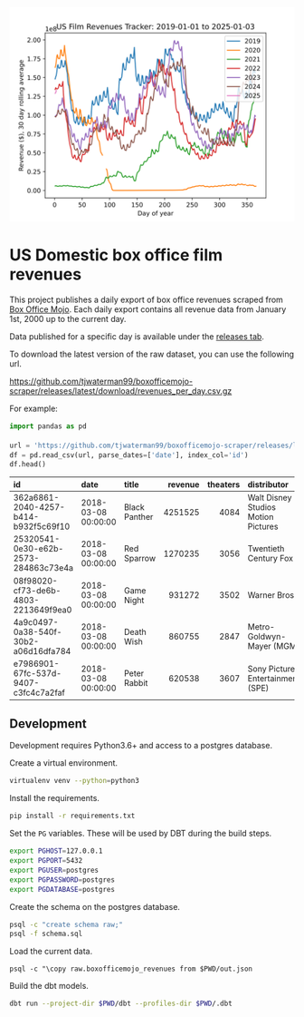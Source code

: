 ![US box office revenue tracker](https://github.com/tjwaterman99/boxofficemojo-scraper/blob/images/images/tracker.svg?raw=true)

# US Domestic box office film revenues

This project publishes a daily export of box office revenues scraped from [Box Office Mojo](http://www.boxofficemojo.com). Each daily export contains all revenue data from January 1st, 2000 up to the current day.

Data published for a specific day is available under the [releases tab](https://github.com/tjwaterman99/boxofficemojo-scraper/releases).

To download the latest version of the raw dataset, you can use the following url.

https://github.com/tjwaterman99/boxofficemojo-scraper/releases/latest/download/revenues_per_day.csv.gz

For example:

```python
import pandas as pd

url = 'https://github.com/tjwaterman99/boxofficemojo-scraper/releases/latest/download/revenues_per_day.csv.gz'
df = pd.read_csv(url, parse_dates=['date'], index_col='id')
df.head()
```

| id                                   | date                | title         |   revenue |   theaters | distributor                         |
|:-------------------------------------|:--------------------|:--------------|----------:|-----------:|:------------------------------------|
| 362a6861-2040-4257-b414-b932f5c69f10 | 2018-03-08 00:00:00 | Black Panther |   4251525 |       4084 | Walt Disney Studios Motion Pictures |
| 25320541-0e30-e62b-2573-284863c73e4a | 2018-03-08 00:00:00 | Red Sparrow   |   1270235 |       3056 | Twentieth Century Fox               |
| 08f98020-cf73-de6b-4803-2213649f9ea0 | 2018-03-08 00:00:00 | Game Night    |    931272 |       3502 | Warner Bros.                        |
| 4a9c0497-0a38-540f-30b2-a06d16dfa784 | 2018-03-08 00:00:00 | Death Wish    |    860755 |       2847 | Metro-Goldwyn-Mayer (MGM)           |
| e7986901-67fc-537d-9407-c3fc4c7a2faf | 2018-03-08 00:00:00 | Peter Rabbit  |    620538 |       3607 | Sony Pictures Entertainment (SPE)   |

## Development

Development requires Python3.6+ and access to a postgres database.

Create a virtual environment.

```sh
virtualenv venv --python=python3
```

Install the requirements.

```sh
pip install -r requirements.txt
```

Set the `PG` variables. These will be used by DBT during the build steps.

```sh
export PGHOST=127.0.0.1
export PGPORT=5432
export PGUSER=postgres
export PGPASSWORD=postgres
export PGDATABASE=postgres
```

Create the schema on the postgres database.

```sh
psql -c "create schema raw;"
psql -f schema.sql
```

Load the current data.

```
psql -c "\copy raw.boxofficemojo_revenues from $PWD/out.json
```

Build the dbt models.

```sh
dbt run --project-dir $PWD/dbt --profiles-dir $PWD/.dbt
```